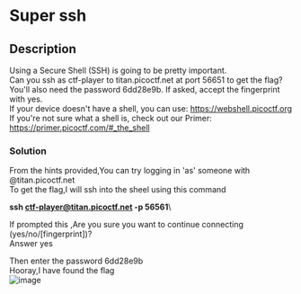 # Super ssh

## Description

Using a Secure Shell (SSH) is going to be pretty important.\
Can you ssh as ctf-player to titan.picoctf.net at port 56651 to get the flag?\
You'll also need the password 6dd28e9b. If asked, accept the fingerprint with yes.\
If your device doesn't have a shell, you can use: <https://webshell.picoctf.org>
If you're not sure what a shell is, check out our Primer: <https://primer.picoctf.com/#_the_shell>

### Solution
 
From the hints provided,You can try logging in 'as' someone with <user>@titan.picoctf.net\
To get the flag,I will ssh into the sheel using this command

**ssh ctf-player@titan.picoctf.net -p 56561**\

If prompted this ,Are you sure you want to continue connecting (yes/no/[fingerprint])? \
Answer yes

Then enter the password 6dd28e9b\
Hooray,I have found the flag\
![image](https://github.com/Bbrnn/picoCTF2024-writeups/assets/113863725/65e58889-6ef6-45c4-a5b2-a11f55ec456c)



